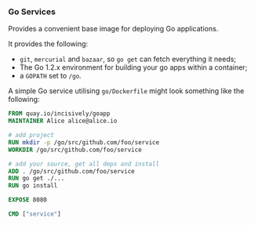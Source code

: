 ### Go Services

Provides a convenient base image for deploying Go applications.

It provides the following:
 - `git`, `mercurial` and `bazaar`, so `go get` can fetch everything it needs;
 - The Go 1.2.x environment for building your go apps within a container;
 - a `GOPATH` set to `/go`.

A simple Go service utilising `go/Dockerfile` might look something like
the following:

```dockerfile
FROM quay.io/incisively/goapp
MAINTAINER Alice alice@alice.io

# add project
RUN mkdir -p /go/src/github.com/foo/service
WORKDIR /go/src/github.com/foo/service

# add your source, get all deps and install
ADD . /go/src/github.com/foo/service
RUN go get ./...
RUN go install

EXPOSE 8080

CMD ["service"]
```
